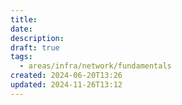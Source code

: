 ```yaml
---
title: 
date: 
description: 
draft: true
tags:
  - areas/infra/network/fundamentals
created: 2024-06-20T13:26
updated: 2024-11-26T13:12
---
```

